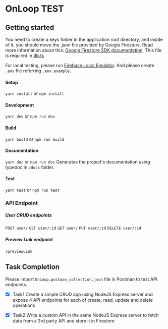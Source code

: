 # OnLoop TEST

## Getting started

You need to create a keys folder in the application root directory, and inside of it, you should move the .json file provided by Google Firestore. Read more information about this: [Google Firestore SDK documentation](https://firebase.google.com/docs/admin/setup?authuser=0). This file is required in [db.ts](https://github.com/topwebtek7/onloop/blob/master/src/db.ts#L10)

For local testing, please run [Firebase Local Emulator](https://firebase.google.com/docs/emulator-suite).
And please create `.env` file referring `.env.example`.

#### Setup

`yarn install` or `npm install`

#### Development

`yarn dev` or `npm run dev`

#### Build

`yarn build` or `npm run build`

#### Documentation
`yarn doc` or `npm run doc`
Generates the project's documentation using typedoc in `/docs` folder.

#### Test
`yarn test` or `npm run test`

### API Endpoint

##### User CRUD endpoints

`POST user/`
`GET user/:id`
`GET user/`
`PUT user/:id`
`DELETE user/:id`

##### Preview Link endpoint

`/previewLink`


## Task Completion

Please import `OnLoop.postman_collection.json` file in Postman to test API endpoints.

- [x] Task1
Create a simple CRUD app using NodeJS Express server and expose 4 API endpoints for each of create, read, update and delete operations

- [x] Task2
Write a custom API in the same NodeJS Express server to fetch data from a 3rd party API and store it in Firestore